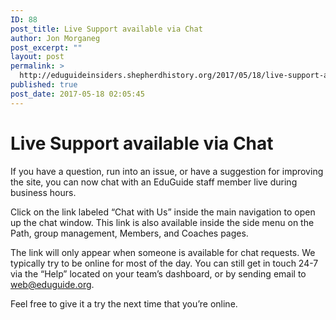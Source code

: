 ```yaml
---
ID: 88
post_title: Live Support available via Chat
author: Jon Morganeg
post_excerpt: ""
layout: post
permalink: >
  http://eduguideinsiders.shepherdhistory.org/2017/05/18/live-support-available-via-chat/
published: true
post_date: 2017-05-18 02:05:45
---
```

<h1>Live Support available via Chat</h1>
<p>If you have a question, run into an issue, or have a suggestion for improving the site, you can now chat with an EduGuide staff member live during business hours.</p>
<p>Click on the link labeled “Chat with Us” inside the main navigation to open up the chat window. This link is also available inside the side menu on the Path, group management, Members, and Coaches pages.</p>
<p>The link will only appear when someone is available for chat requests. We typically try to be online for most of the day. You can still get in touch 24-7  via the “Help” located on your team’s dashboard, or by sending email to <a href="mailto:web@eduguide.org">web@eduguide.org</a>.</p>
<p>Feel free to give it a try the next time that you’re online.</p>